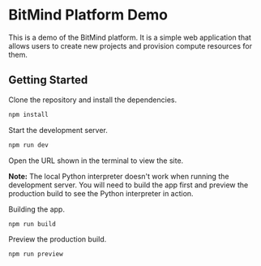 # BitMind Platform Demo

This is a demo of the BitMind platform. It is a simple web application that allows users to create new projects and provision compute resources for them.

## Getting Started

Clone the repository and install the dependencies.

```bash
npm install
```

Start the development server.

```bash
npm run dev
```

Open the URL shown in the terminal to view the site.

**Note:** The local Python interpreter doesn't work when running the development server. You will need to build the app first and preview the production build to see the Python interpreter in action.

Building the app.

```bash
npm run build
```

Preview the production build.

```bash
npm run preview
```
